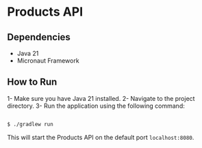 # Products API
## Dependencies
- Java 21
- Micronaut Framework

## How to Run
1- Make sure you have Java 21 installed.
2- Navigate to the project directory.
3- Run the application using the following command:
```bash

$ ./gradlew run
```

This will start the Products API on the default port `localhost:8080`.